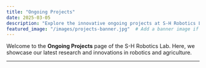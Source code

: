 ```yaml
---
title: "Ongoing Projects"
date: 2025-03-05
description: "Explore the innovative ongoing projects at S-H Robotics Lab."
featured_image: "/images/projects-banner.jpg"  # Add a banner image if desired
---
```


Welcome to the **Ongoing Projects** page of the S-H Robotics Lab. Here, we showcase our latest research and innovations in robotics and agriculture.

<!--more-->

---